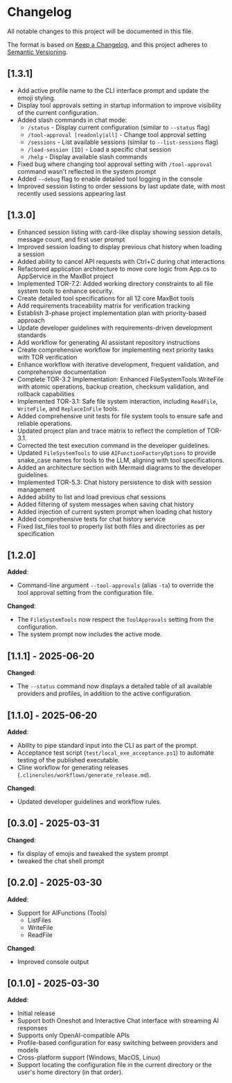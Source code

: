 # Changelog

All notable changes to this project will be documented in this file.

The format is based on [Keep a Changelog](https://keepachangelog.com/en/1.0.0/),
and this project adheres to [Semantic Versioning](https://semver.org/spec/v2.0.0.html).

## [1.3.1]

- Add active profile name to the CLI interface prompt and update the emoji styling. 
- Display tool approvals setting in startup information to improve visibility of the current configuration.
- Added slash commands in chat mode:
  - `/status` - Display current configuration (similar to `--status` flag)
  - `/tool-approval [readonly|all]` - Change tool approval setting
  - `/sessions` - List available sessions (similar to `--list-sessions` flag)
  - `/load-session [ID]` - Load a specific chat session
  - `/help` - Display available slash commands
- Fixed bug where changing tool approval setting with `/tool-approval` command wasn't reflected in the system prompt
- Added `--debug` flag to enable detailed tool logging in the console
- Improved session listing to order sessions by last update date, with most recently used sessions appearing last

## [1.3.0]

- Enhanced session listing with card-like display showing session details, message count, and first user prompt
- Improved session loading to display previous chat history when loading a session
- Added ability to cancel API requests with Ctrl+C during chat interactions
- Refactored application architecture to move core logic from App.cs to AppService in the MaxBot project
- Implemented TOR-7.2: Added working directory constraints to all file system tools to enhance security.
- Create detailed tool specifications for all 12 core MaxBot tools
- Add requirements traceability matrix for verification tracking
- Establish 3-phase project implementation plan with priority-based approach
- Update developer guidelines with requirements-driven development standards
- Add workflow for generating AI assistant repository instructions
- Create comprehensive workflow for implementing next priority tasks with TOR verification
- Enhance workflow with iterative development, frequent validation, and comprehensive documentation
- Complete TOR-3.2 Implementation: Enhanced FileSystemTools.WriteFile with atomic operations, backup creation, checksum validation, and rollback capabilities
- Implemented TOR-3.1: Safe file system interaction, including `ReadFile`, `WriteFile`, and `ReplaceInFile` tools.
- Added comprehensive unit tests for file system tools to ensure safe and reliable operations.
- Updated project plan and trace matrix to reflect the completion of TOR-3.1.
- Corrected the test execution command in the developer guidelines.
- Updated `FileSystemTools` to use `AIFunctionFactoryOptions` to provide snake_case names for tools to the LLM, aligning with tool specifications.
- Added an architecture section with Mermaid diagrams to the developer guidelines.
- Implemented TOR-5.3: Chat history persistence to disk with session management
- Added ability to list and load previous chat sessions
- Added filtering of system messages when saving chat history
- Added injection of current system prompt when loading chat history
- Added comprehensive tests for chat history service
- Fixed list_files tool to properly list both files and directories as per specification

## [1.2.0]

__Added__:

- Command-line argument `--tool-approvals` (alias `-ta`) to override the tool approval setting from the configuration file.

__Changed__:

- The `FileSystemTools` now respect the `ToolApprovals` setting from the configuration.
- The system prompt now includes the active mode.

## [1.1.1] - 2025-06-20

__Changed__:

- The `--status` command now displays a detailed table of all available providers and profiles, in addition to the active configuration.

## [1.1.0] - 2025-06-20

__Added__:

- Ability to pipe standard input into the CLI as part of the prompt.
- Acceptance test script (`test/local_exe_acceptance.ps1`) to automate testing of the published executable.
- Cline workflow for generating releases (`.clinerules/workflows/generate_release.md`).

__Changed__:

- Updated developer guidelines and workflow rules.

## [0.3.0] - 2025-03-31

__Changed__:

- fix display of emojis and tweaked the system prompt
- tweaked the chat shell prompt

## [0.2.0] - 2025-03-30

__Added__:

- Support for AIFunctions (Tools)
  - ListFiles
  - WriteFile
  - ReadFile

__Changed__:

- Improved console output

## [0.1.0] - 2025-03-30

__Added__:

- Initial release
- Support both Oneshot and Interactive Chat interface with streaming AI responses
- Supports only OpenAI-compatible APIs
- Profile-based configuration for easy switching between providers and models
- Cross-platform support (Windows, MacOS, Linux)
- Support locating the configuration file in the current directory or the user's home directory (in that order).
